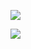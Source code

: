 ﻿![](https://lh6.googleusercontent.com/YgB1fU2ECpEogjv4pJ4c0ctcRmkvPb7PE6p6oVOaFW5rsupWCFU7mt-v521YdmsHHRkfKZQkFjWoLvucat88S7xiZA8DyjC25kXA7giUFolygJFQmL8xpRZ0vp5qmog8p0X2dQs4)

![](https://lh6.googleusercontent.com/8G17yutwQDYV1RflPYrevLb68zlIS93objkFN82KrFH_8aRTVFEZT1w2fFwzJqnxBPTNRT2u0ppkwPSyI7GnWlxwhUxxFMgt9bkkr2izlNEGSk-Hl9eYoxjNFzps9ZPDYKIhfmOr)
